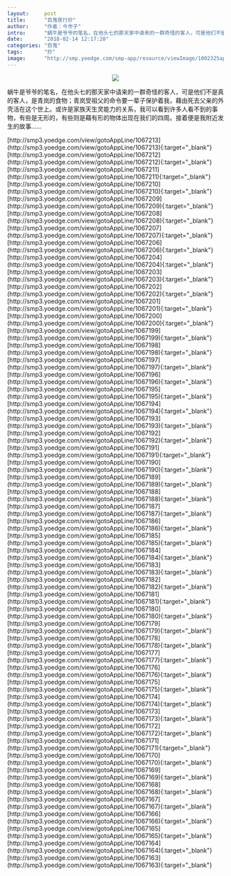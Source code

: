 ```yaml
---
layout:     post
title:      "百鬼夜行抄"
author:     "作者：今市子"
intro:      "蜗牛是爷爷的笔名，在他头七的那天家中请来的一群奇怪的客人，可是他们不是真的客人，是青岚的食物；青岚受祖父的命令要一辈子保护着我，藉由死去父亲的外壳活在这个世上。或许是家族天生灵能力的关系，我可以看到许多人看不到的事物，有些是无形的，有些则是藉有形的物体出现在我们的四周。接着便是我附近发生的故事……"
date:       "2018-02-14 12:17:20"
categories: "百鬼"
tags:       "抄"
image:      "http://smp.yoedge.com/smp-app/resource/viewImage/1002325appline.png"
---
```

<div style="text-align: center">
<p><img src="http://smp.yoedge.com/smp-app/resource/viewImage/1002325appline.png"/></p>
</div>
<p class="post-meta">
<span>蜗牛是爷爷的笔名，在他头七的那天家中请来的一群奇怪的客人，可是他们不是真的客人，是青岚的食物；青岚受祖父的命令要一辈子保护着我，藉由死去父亲的外壳活在这个世上。或许是家族天生灵能力的关系，我可以看到许多人看不到的事物，有些是无形的，有些则是藉有形的物体出现在我们的四周。接着便是我附近发生的故事……</span>
</p>
[http://smp3.yoedge.com/view/gotoAppLine/1067213](http://smp3.yoedge.com/view/gotoAppLine/1067213){:target="_blank"}
[http://smp3.yoedge.com/view/gotoAppLine/1067212](http://smp3.yoedge.com/view/gotoAppLine/1067212){:target="_blank"}
[http://smp3.yoedge.com/view/gotoAppLine/1067211](http://smp3.yoedge.com/view/gotoAppLine/1067211){:target="_blank"}
[http://smp3.yoedge.com/view/gotoAppLine/1067210](http://smp3.yoedge.com/view/gotoAppLine/1067210){:target="_blank"}
[http://smp3.yoedge.com/view/gotoAppLine/1067209](http://smp3.yoedge.com/view/gotoAppLine/1067209){:target="_blank"}
[http://smp3.yoedge.com/view/gotoAppLine/1067208](http://smp3.yoedge.com/view/gotoAppLine/1067208){:target="_blank"}
[http://smp3.yoedge.com/view/gotoAppLine/1067207](http://smp3.yoedge.com/view/gotoAppLine/1067207){:target="_blank"}
[http://smp3.yoedge.com/view/gotoAppLine/1067206](http://smp3.yoedge.com/view/gotoAppLine/1067206){:target="_blank"}
[http://smp3.yoedge.com/view/gotoAppLine/1067204](http://smp3.yoedge.com/view/gotoAppLine/1067204){:target="_blank"}
[http://smp3.yoedge.com/view/gotoAppLine/1067203](http://smp3.yoedge.com/view/gotoAppLine/1067203){:target="_blank"}
[http://smp3.yoedge.com/view/gotoAppLine/1067202](http://smp3.yoedge.com/view/gotoAppLine/1067202){:target="_blank"}
[http://smp3.yoedge.com/view/gotoAppLine/1067201](http://smp3.yoedge.com/view/gotoAppLine/1067201){:target="_blank"}
[http://smp3.yoedge.com/view/gotoAppLine/1067200](http://smp3.yoedge.com/view/gotoAppLine/1067200){:target="_blank"}
[http://smp3.yoedge.com/view/gotoAppLine/1067199](http://smp3.yoedge.com/view/gotoAppLine/1067199){:target="_blank"}
[http://smp3.yoedge.com/view/gotoAppLine/1067198](http://smp3.yoedge.com/view/gotoAppLine/1067198){:target="_blank"}
[http://smp3.yoedge.com/view/gotoAppLine/1067197](http://smp3.yoedge.com/view/gotoAppLine/1067197){:target="_blank"}
[http://smp3.yoedge.com/view/gotoAppLine/1067196](http://smp3.yoedge.com/view/gotoAppLine/1067196){:target="_blank"}
[http://smp3.yoedge.com/view/gotoAppLine/1067195](http://smp3.yoedge.com/view/gotoAppLine/1067195){:target="_blank"}
[http://smp3.yoedge.com/view/gotoAppLine/1067194](http://smp3.yoedge.com/view/gotoAppLine/1067194){:target="_blank"}
[http://smp3.yoedge.com/view/gotoAppLine/1067193](http://smp3.yoedge.com/view/gotoAppLine/1067193){:target="_blank"}
[http://smp3.yoedge.com/view/gotoAppLine/1067192](http://smp3.yoedge.com/view/gotoAppLine/1067192){:target="_blank"}
[http://smp3.yoedge.com/view/gotoAppLine/1067191](http://smp3.yoedge.com/view/gotoAppLine/1067191){:target="_blank"}
[http://smp3.yoedge.com/view/gotoAppLine/1067190](http://smp3.yoedge.com/view/gotoAppLine/1067190){:target="_blank"}
[http://smp3.yoedge.com/view/gotoAppLine/1067189](http://smp3.yoedge.com/view/gotoAppLine/1067189){:target="_blank"}
[http://smp3.yoedge.com/view/gotoAppLine/1067188](http://smp3.yoedge.com/view/gotoAppLine/1067188){:target="_blank"}
[http://smp3.yoedge.com/view/gotoAppLine/1067187](http://smp3.yoedge.com/view/gotoAppLine/1067187){:target="_blank"}
[http://smp3.yoedge.com/view/gotoAppLine/1067186](http://smp3.yoedge.com/view/gotoAppLine/1067186){:target="_blank"}
[http://smp3.yoedge.com/view/gotoAppLine/1067185](http://smp3.yoedge.com/view/gotoAppLine/1067185){:target="_blank"}
[http://smp3.yoedge.com/view/gotoAppLine/1067184](http://smp3.yoedge.com/view/gotoAppLine/1067184){:target="_blank"}
[http://smp3.yoedge.com/view/gotoAppLine/1067183](http://smp3.yoedge.com/view/gotoAppLine/1067183){:target="_blank"}
[http://smp3.yoedge.com/view/gotoAppLine/1067182](http://smp3.yoedge.com/view/gotoAppLine/1067182){:target="_blank"}
[http://smp3.yoedge.com/view/gotoAppLine/1067181](http://smp3.yoedge.com/view/gotoAppLine/1067181){:target="_blank"}
[http://smp3.yoedge.com/view/gotoAppLine/1067180](http://smp3.yoedge.com/view/gotoAppLine/1067180){:target="_blank"}
[http://smp3.yoedge.com/view/gotoAppLine/1067179](http://smp3.yoedge.com/view/gotoAppLine/1067179){:target="_blank"}
[http://smp3.yoedge.com/view/gotoAppLine/1067178](http://smp3.yoedge.com/view/gotoAppLine/1067178){:target="_blank"}
[http://smp3.yoedge.com/view/gotoAppLine/1067177](http://smp3.yoedge.com/view/gotoAppLine/1067177){:target="_blank"}
[http://smp3.yoedge.com/view/gotoAppLine/1067176](http://smp3.yoedge.com/view/gotoAppLine/1067176){:target="_blank"}
[http://smp3.yoedge.com/view/gotoAppLine/1067175](http://smp3.yoedge.com/view/gotoAppLine/1067175){:target="_blank"}
[http://smp3.yoedge.com/view/gotoAppLine/1067174](http://smp3.yoedge.com/view/gotoAppLine/1067174){:target="_blank"}
[http://smp3.yoedge.com/view/gotoAppLine/1067173](http://smp3.yoedge.com/view/gotoAppLine/1067173){:target="_blank"}
[http://smp3.yoedge.com/view/gotoAppLine/1067172](http://smp3.yoedge.com/view/gotoAppLine/1067172){:target="_blank"}
[http://smp3.yoedge.com/view/gotoAppLine/1067171](http://smp3.yoedge.com/view/gotoAppLine/1067171){:target="_blank"}
[http://smp3.yoedge.com/view/gotoAppLine/1067170](http://smp3.yoedge.com/view/gotoAppLine/1067170){:target="_blank"}
[http://smp3.yoedge.com/view/gotoAppLine/1067169](http://smp3.yoedge.com/view/gotoAppLine/1067169){:target="_blank"}
[http://smp3.yoedge.com/view/gotoAppLine/1067168](http://smp3.yoedge.com/view/gotoAppLine/1067168){:target="_blank"}
[http://smp3.yoedge.com/view/gotoAppLine/1067167](http://smp3.yoedge.com/view/gotoAppLine/1067167){:target="_blank"}
[http://smp3.yoedge.com/view/gotoAppLine/1067166](http://smp3.yoedge.com/view/gotoAppLine/1067166){:target="_blank"}
[http://smp3.yoedge.com/view/gotoAppLine/1067165](http://smp3.yoedge.com/view/gotoAppLine/1067165){:target="_blank"}
[http://smp3.yoedge.com/view/gotoAppLine/1067164](http://smp3.yoedge.com/view/gotoAppLine/1067164){:target="_blank"}
[http://smp3.yoedge.com/view/gotoAppLine/1067163](http://smp3.yoedge.com/view/gotoAppLine/1067163){:target="_blank"}


